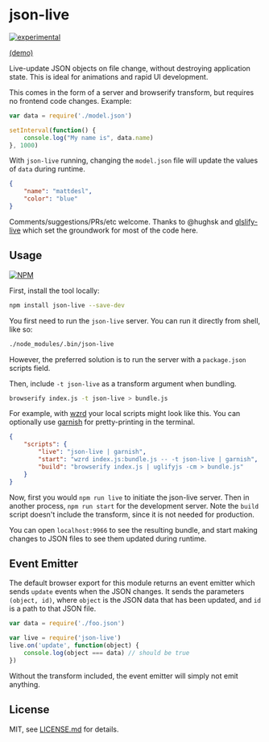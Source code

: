 # json-live

[![experimental](http://badges.github.io/stability-badges/dist/experimental.svg)](http://github.com/badges/stability-badges)

[(demo)](https://www.youtube.com/watch?v=ylV7aqswHYg&feature=youtu.be)

Live-update JSON objects on file change, without destroying application state. This is ideal for animations and rapid UI development. 

This comes in the form of a server and browserify transform, but requires no frontend code changes. Example:

```js
var data = require('./model.json')

setInterval(function() {
    console.log("My name is", data.name)
}, 1000)
```

With `json-live` running, changing the `model.json` file will update the values of `data` during runtime.

```json
{
    "name": "mattdesl",
    "color": "blue"
}
```

Comments/suggestions/PRs/etc welcome. Thanks to @hughsk and [glslify-live](https://github.com/hughsk/glslify-live) which set the groundwork for most of the code here.

## Usage

[![NPM](https://nodei.co/npm/json-live.png)](https://www.npmjs.com/package/json-live)

First, install the tool locally:

```sh
npm install json-live --save-dev
```

You first need to run the `json-live` server. You can run it directly from shell, like so:  

```sh
./node_modules/.bin/json-live 
```

However, the preferred solution is to run the server with a `package.json` scripts field.

Then, include `-t json-live` as a transform argument when bundling.

```sh
browserify index.js -t json-live > bundle.js
```

For example, with [wzrd](https://github.com/maxogden/wzrd) your local scripts might look like this. You can optionally use [garnish](https://github.com/mattdesl/garnish) for pretty-printing in the terminal.

```json
{
    "scripts": {
        "live": "json-live | garnish",
        "start": "wzrd index.js:bundle.js -- -t json-live | garnish",
        "build": "browserify index.js | uglifyjs -cm > bundle.js"
    }
}
```

Now, first you would `npm run live` to initiate the json-live server. Then in another process, `npm run start` for the development server. Note the `build` script doesn't include the transform, since it is not needed for production.

You can open `localhost:9966` to see the resulting bundle, and start making changes to JSON files to see them updated during runtime.

## Event Emitter

The default browser export for this module returns an event emitter which sends `update` events when the JSON changes. It sends the parameters `(object, id)`, where `object` is the JSON data that has been updated, and `id` is a path to that JSON file.

```js
var data = require('./foo.json')

var live = require('json-live')
live.on('update', function(object) {
    console.log(object === data) // should be true  
})
```

Without the transform included, the event emitter will simply not emit anything.

## License

MIT, see [LICENSE.md](http://github.com/mattdesl/json-live/blob/master/LICENSE.md) for details.
